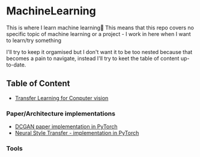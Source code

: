 # MachineLearning

This is where I learn machine learning🤷‍ This means that this repo covers no specific topic of machine learning or a project - I work in here when I want to learn/try something

I'll try to keep it orgamised but I don't want it to be too nested because that becomes a pain to navigate, instead I'll try to keet the table of content up-to-date.

## Table of Content
* [Transfer Learning for Conputer vision](https://github.com/wilhelmberghammer/MachineLearning/tree/main/transfer_learning_cv)

### Paper/Architecture implementations
* [DCGAN paper implementation in PyTorch](https://github.com/wilhelmberghammer/MachineLearning/tree/main/DCGAN_pytorch)
* [Neural Style Transfer - implementation in PyTorch](https://github.com/wilhelmberghammer/MachineLearning/tree/main/neural_style_transfer)

### Tools
